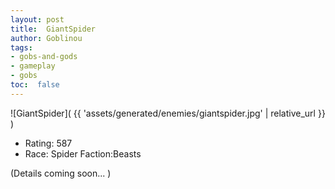 ```yaml
---
layout: post
title:  GiantSpider
author: Goblinou
tags:
- gobs-and-gods
- gameplay
- gobs
toc:  false
---
```


![GiantSpider]( {{ 'assets/generated/enemies/giantspider.jpg' | relative_url }} )
- Rating: 587
- Race: Spider  Faction:Beasts

(Details coming soon... )